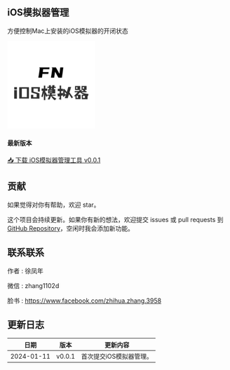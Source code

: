 ## iOS模拟器管理
方便控制Mac上安装的iOS模拟器的开闭状态

<img src="assets/images/icon-1024.png" width="200" height="200" alt="App Icon">

#### 最新版本
[📥 下载 iOS模拟器管理工具 v0.0.1](https://github.com/ke112/iOSSimulatorManager/assets/file/newVersion/iOS模拟器管理.a)


## 贡献

如果觉得对你有帮助，欢迎 star。

这个项目会持续更新。如果你有新的想法，欢迎提交 issues 或 pull requests 到 [GitHub Repository](https://github.com/ke112/iOSSimulatorManager/)，空闲时我会添加新功能。


## 联系联系
作者 : 徐凤年

微信 : zhang1102d

脸书 : https://www.facebook.com/zhihua.zhang.3958

## 更新日志
| 日期       | 版本   | 更新内容                |
| ---------- | ------ | ----------------------- |
| 2024-01-11 | v0.0.1 | 首次提交iOS模拟器管理。 |
